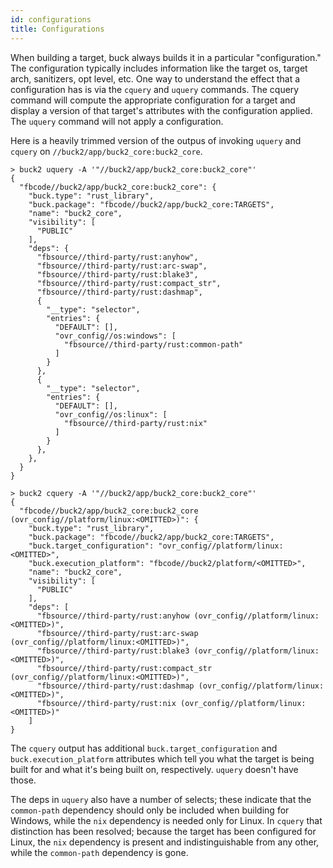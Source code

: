 ```yaml
---
id: configurations
title: Configurations
---
```


When building a target, buck always builds it in a particular "configuration."
The configuration typically includes information like the target os, target
arch, sanitizers, opt level, etc. One way to understand the effect that a
configuration has is via the `cquery` and `uquery` commands. The cquery command
will compute the appropriate configuration for a target and display a version of
that target's attributes with the configuration applied. The `uquery` command
will not apply a configuration.

Here is a heavily trimmed version of the outpus of invoking `uquery` and
`cquery` on `//buck2/app/buck2_core:buck2_core`.

```
> buck2 uquery -A '"//buck2/app/buck2_core:buck2_core"'
{
  "fbcode//buck2/app/buck2_core:buck2_core": {
    "buck.type": "rust_library",
    "buck.package": "fbcode//buck2/app/buck2_core:TARGETS",
    "name": "buck2_core",
    "visibility": [
      "PUBLIC"
    ],
    "deps": {
      "fbsource//third-party/rust:anyhow",
      "fbsource//third-party/rust:arc-swap",
      "fbsource//third-party/rust:blake3",
      "fbsource//third-party/rust:compact_str",
      "fbsource//third-party/rust:dashmap",
      {
        "__type": "selector",
        "entries": {
          "DEFAULT": [],
          "ovr_config//os:windows": [
            "fbsource//third-party/rust:common-path"
          ]
        }
      },
      {
        "__type": "selector",
        "entries": {
          "DEFAULT": [],
          "ovr_config//os:linux": [
            "fbsource//third-party/rust:nix"
          ]
        }
      },
    },
  }
}
```

```
> buck2 cquery -A '"//buck2/app/buck2_core:buck2_core"'
{
  "fbcode//buck2/app/buck2_core:buck2_core (ovr_config//platform/linux:<OMITTED>)": {
    "buck.type": "rust_library",
    "buck.package": "fbcode//buck2/app/buck2_core:TARGETS",
    "buck.target_configuration": "ovr_config//platform/linux:<OMITTED>",
    "buck.execution_platform": "fbcode//buck2/platform/<OMITTED>",
    "name": "buck2_core",
    "visibility": [
      "PUBLIC"
    ],
    "deps": [
      "fbsource//third-party/rust:anyhow (ovr_config//platform/linux:<OMITTED>)",
      "fbsource//third-party/rust:arc-swap (ovr_config//platform/linux:<OMITTED>)",
      "fbsource//third-party/rust:blake3 (ovr_config//platform/linux:<OMITTED>)",
      "fbsource//third-party/rust:compact_str (ovr_config//platform/linux:<OMITTED>)",
      "fbsource//third-party/rust:dashmap (ovr_config//platform/linux:<OMITTED>)",
      "fbsource//third-party/rust:nix (ovr_config//platform/linux:<OMITTED>)"
    ]
}
```

The `cquery` output has additional `buck.target_configuration` and
`buck.execution_platform` attributes which tell you what the target is being
built for and what it's being built on, respectively. `uquery` doesn't have
those.

The deps in `uquery` also have a number of selects; these indicate that the
`common-path` dependency should only be included when building for Windows,
while the `nix` dependency is needed only for Linux. In `cquery` that
distinction has been resolved; because the target has been configured for Linux,
the `nix` dependency is present and indistinguishable from any other, while the
`common-path` dependency is gone.
